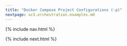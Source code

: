 ```yaml
---
title: "Docker Compose Project Configurations (-p)"
nextpage: uc3.orchestration.examples.md
---
```


{% include nav.html %}


{% include next.html %}